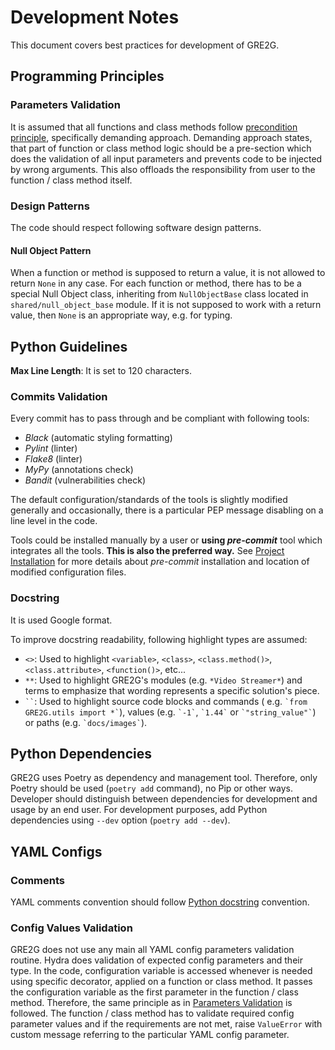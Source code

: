 # Development Notes

This document covers best practices for development of GRE2G.

## Programming Principles

### Parameters Validation

It is assumed that all functions and class methods follow
[precondition principle](https://en.wikipedia.org/wiki/Precondition), specifically demanding approach. Demanding
approach states, that part of function or class method logic should be a pre-section which does the validation of all
input parameters and prevents code to be injected by wrong arguments. This also offloads the responsibility from user to
the function / class method itself.

### Design Patterns

The code should respect following software design patterns.

#### Null Object Pattern

When a function or method is supposed to return a value, it is not allowed to return `None` in any case. For each 
function or method, there has to be a special Null Object class, inheriting from `NullObjectBase` class located in 
`shared/null_object_base` module. If it is not supposed to work with a return value, then `None` is an appropriate way, 
e.g. for typing.

## Python Guidelines

**Max Line Length**: It is set to 120 characters.

### Commits Validation

Every commit has to pass through and be compliant with following tools:

- *Black* (automatic styling formatting)
- *Pylint* (linter)
- *Flake8* (linter)
- *MyPy* (annotations check)
- *Bandit* (vulnerabilities check)

The default configuration/standards of the tools is slightly modified generally and occasionally, there is a particular
PEP message disabling on a line level in the code.

Tools could be installed manually by a user or **using *pre-commit*** tool which integrates all the tools.
**This is also the preferred way.** See [Project Installation](../docs/project_installation.md) for more details about
*pre-commit* installation and location of modified configuration files.

### Docstring

It is used Google format.

To improve docstring readability, following highlight types are assumed:

- `<>`: Used to highlight `<variable>`, `<class>`, `<class.method()>`, `<class.attribute>`, `<function()>`, etc...
- `**`: Used to highlight GRE2G's modules (e.g. `*Video Streamer*`) and terms to emphasize that wording represents a
  specific solution's piece.
- ``` `` ```: Used to highlight source code blocks and commands (
  e.g. `` `from GRE2G.utils import *` ``), values (e.g. `` `-1` ``, `` `1.44` ``
  or `` `"string_value"` ``) or paths (e.g. `` `docs/images` ``).

## Python Dependencies

GRE2G uses Poetry as dependency and management tool. Therefore, only Poetry should be used (`poetry add` command), no
Pip or other ways. Developer should distinguish between dependencies for development and usage by an end user. For
development purposes, add Python dependencies using `--dev` option (`poetry add --dev`).

## YAML Configs

### Comments

YAML comments convention should follow [Python docstring](#docstring) convention.

### Config Values Validation

GRE2G does not use any main all YAML config parameters validation routine. Hydra does validation of expected config
parameters and their type. In the code, configuration variable is accessed whenever is needed using specific decorator,
applied on a function or class method. It passes the configuration variable as the first parameter in the function /
class method. Therefore, the same principle as in [Parameters Validation](#parameters-validation) is followed. The
function / class method has to validate required config parameter values and if the requirements are not met,
raise `ValueError` with custom message referring to the particular YAML config parameter.